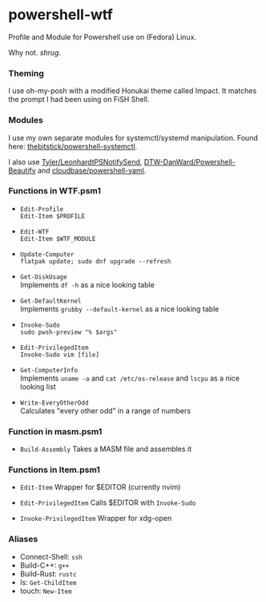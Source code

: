 # powershell-wtf

Profile and Module for Powershell use on (Fedora) Linux.

Why not. *shrug*.


### Theming
I use oh-my-posh with a modified Honukai theme called Impact. It matches the prompt I had been using on FiSH Shell.


### Modules

I use my own separate modules for systemctl/systemd manipulation. Found here: [thebitstick/powershell-systemctl](https://github.com/thebitstick/powershell-systemctl).  

I also use [Tyler/LeonhardtPSNotifySend](https://github.com/TylerLeonhardt/PSNotifySend), [DTW-DanWard/Powershell-Beautify](https://github.com/DTW-DanWard/PowerShell-Beautifier) and [cloudbase/powershell-yaml](https://github.com/cloudbase/powershell-yaml).


### Functions in WTF.psm1

- `Edit-Profile`  
`Edit-Item $PROFILE`

- `Edit-WTF`  
`Edit-Item $WTF_MODULE`

- `Update-Computer`  
`flatpak update; sudo dnf upgrade --refresh`

- `Get-DiskUsage`  
Implements `df -h` as a nice looking table

- `Get-DefaultKernel`  
Implements `grubby --default-kernel` as a nice looking table

- `Invoke-Sudo`  
`sudo pwsh-preview "% $args"`

- `Edit-PrivilegedItem`  
`Invoke-Sudo vim [file]`

- `Get-ComputerInfo`  
Implements `uname -a` and `cat /etc/os-release` and `lscpu` as a nice looking list

- `Write-EveryOtherOdd`  
Calculates "every other odd" in a range of numbers


### Function in masm.psm1

- `Build-Assembly`
Takes a MASM file and assembles it


### Functions in Item.psm1

- `Edit-Item`
Wrapper for $EDITOR (currently nvim)

- `Edit-PrivilegedItem`
Calls $EDITOR with `Invoke-Sudo`

- `Invoke-PrivilegedItem`
Wrapper for xdg-open

### Aliases

- Connect-Shell: `ssh`  
- Build-C++: `g++`
- Build-Rust: `rustc`
- ls: `Get-ChildItem`  
- touch: `New-Item`
